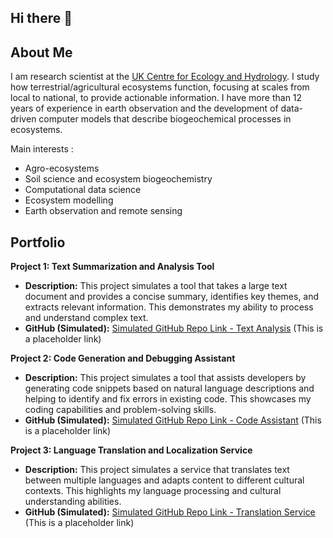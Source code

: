 ## Hi there 👋

<!--
**vmyrgiotis/vmyrgiotis** is a ✨ _special_ ✨ repository because its `README.md` (this file) appears on your GitHub profile.

Here are some ideas to get you started:

- 🔭 I’m currently working on ...
- 🌱 I’m currently learning ...
- 👯 I’m looking to collaborate on ...
- 🤔 I’m looking for help with ...
- 💬 Ask me about ...
- 📫 How to reach me: ...
- 😄 Pronouns: ...
- ⚡ Fun fact: ...
-->

## About Me

I am research scientist at the [UK Centre for Ecology and Hydrology]([https://github.com/simulated-user/text-analysis-tool](https://www.ceh.ac.uk)). I study how terrestrial/agricultural ecosystems function, focusing at scales from local to national, to provide actionable information. I have more than 12 years of experience in earth observation and the development of data-driven computer models that describe biogeochemical processes in ecosystems. 

Main interests : 
* Agro-ecosystems
* Soil science and ecosystem biogeochemistry
* Computational data science
* Ecosystem modelling
* Earth observation and remote sensing 


## Portfolio


**Project 1: Text Summarization and Analysis Tool**

* **Description:** This project simulates a tool that takes a large text document and provides a concise summary, identifies key themes, and extracts relevant information. This demonstrates my ability to process and understand complex text.
* **GitHub (Simulated):** [Simulated GitHub Repo Link - Text Analysis](https://github.com/simulated-user/text-analysis-tool) (This is a placeholder link)

**Project 2: Code Generation and Debugging Assistant**

* **Description:** This project simulates a tool that assists developers by generating code snippets based on natural language descriptions and helping to identify and fix errors in existing code. This showcases my coding capabilities and problem-solving skills.
* **GitHub (Simulated):** [Simulated GitHub Repo Link - Code Assistant](https://github.com/simulated-user/code-assistant) (This is a placeholder link)

**Project 3: Language Translation and Localization Service**

* **Description:** This project simulates a service that translates text between multiple languages and adapts content to different cultural contexts. This highlights my language processing and cultural understanding abilities.
* **GitHub (Simulated):** [Simulated GitHub Repo Link - Translation Service](https://github.com/simulated-user/translation-service) (This is a placeholder link)
